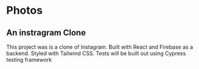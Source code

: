 # Photos 
## An instragram Clone

This project was is a clone of Instagram. Built with React and Firebase as a backend. Styled with Tailwind CSS. 
Tests will be built out using Cypress testing framework


